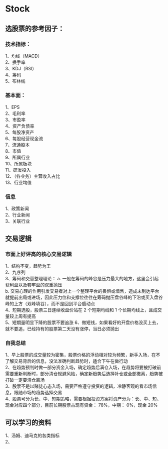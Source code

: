 # Stock
## 选股票的参考因子：
### 技术指标：
1、均线（MACD）  
2、换手率  
3、KDJ（RSI）   
4、筹码  
5、布林线  


### 基本面：
1、EPS  
2、毛利率   
3、市盈率  
4、资产负债率   
5、每股净资产  
6、每股经营现金流  
7、流通股本  
8、市值  
9、所属行业  
10、所属板块  
11、研发投入  
12、（各业务）主营收入占比  
13、行业均值  

### 信息
1、政策新闻  
2、行业新闻  
3、关联行业  

## 交易逻辑
### 市面上好评高的核心交易逻辑
1、结构不变，趋势为王  
2、九序列  
3、筹码和交替整理理论：
 a. 一般在筹码的峰谷是压力最大的地方，这里会引起获利盘以及套牢盘的双重抛压  
 b. 交易心理的作用引发交易者对上一个整理平台的畏惧或惜售，造成未到达平台就提前出局或进场，因此压力位和支撑位往往在筹码抛压盘谷峰的下沿或买入盘谷峰的上方（双峰填谷），而不是回到平台启动点  
4、短期选股，股票三日连续收盘价站在 2 个短期均线和 1 个长期均线上，且成交量较上周有提高  
5、短期量明显下降的股票不要追涨
6、做短线，如果看好的开盘价格没买上去，就不要追，已经持有的股票第二天没有涨停，当日必须抛出

### 自我总结
1、早上股票的成交量较为密集，股票价格的浮动相对较为频繁，新手入场，在不了解交易背后的信息，没法准确判断趋势时，适合下午在做行动  
2、在趋势预判时做一部分资金入场，确定趋势后满仓入场，在趋势将要被打破前需要重新判断时，部分清仓规避风险，确定新趋势后选择补仓或全部撤离，趋势被打破一定要清仓离场  
3、股票不是以赌徒心态入场，需要严格遵守投资的逻辑，冷静客观的看市场信息，跟随市场的趋势选择交易  
4、股票可分为长、中、短期策略，需要根据投资方案将资产分为：长、中、短、现金对应四个部分，目前长期股票占现有资金： 78%，中期： 0%，现金 20%  

## 可以学习的资料
1、汤姆、迪马克的各类指标  
2、
